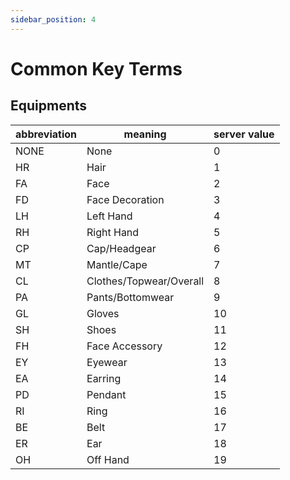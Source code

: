 ```yaml
---
sidebar_position: 4
---
```


# Common Key Terms

## Equipments

| abbreviation | meaning | server value |
|--|--|--|
|NONE|None|0|
|HR|Hair|1|
|FA|Face|2|
|FD|Face Decoration|3|
|LH|Left Hand|4|
|RH|Right Hand|5|
|CP|Cap/Headgear|6|
|MT|Mantle/Cape|7|
|CL|Clothes/Topwear/Overall|8|
|PA|Pants/Bottomwear|9|
|GL|Gloves|10|
|SH|Shoes|11|
|FH|Face Accessory|12|
|EY|Eyewear|13|
|EA|Earring|14|
|PD|Pendant|15|
|RI|Ring|16|
|BE|Belt|17|
|ER|Ear|18|
|OH|Off Hand|19|